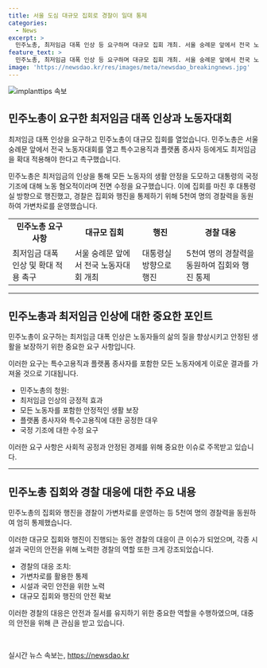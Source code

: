 ```yaml
---
title: 서울 도심 대규모 집회로 경찰이 일대 통제
categories:
  - News
excerpt: >
  민주노총, 최저임금 대폭 인상 등 요구하며 대규모 집회 개최. 서울 숭례문 앞에서 전국 노동자대회 열고, 특수고용직과 플랫폼 종사자에도 최저임금 적용 촉구. 최저임금 인상으로 모든 노동자 안정된 생활 주장. 대통령의 국정 기조에 대한 노동 혐오적 입장에 반발하며 대통령실 방향으로 행진. 경찰 5천여 명 동원, 가변차로 운영하여 통제에 나섬. (150자)
feature_text: >
  민주노총, 최저임금 대폭 인상 등 요구하며 대규모 집회 개최. 서울 숭례문 앞에서 전국 노동자대회 열고, 특수고용직과 플랫폼 종사자에도 최저임금 적용 촉구. 최저임금 인상으로 모든 노동자 안정된 생활 주장. 대통령의 국정 기조에 대한 노동 혐오적 입장에 반발하며 대통령실 방향으로 행진. 경찰 5천여 명 동원, 가변차로 운영하여 통제에 나섬. (150자)
image: 'https://newsdao.kr/res/images/meta/newsdao_breakingnews.jpg'
---
```


<p><img src="https://newsdao.kr/res/images/meta/newsdao_breakingnews.jpg" alt="implanttips 속보" /></p>

<h2 data-ke-size="size26">민주노총이 요구한 최저임금 대폭 인상과 노동자대회</h2>

<p data-ke-size="size16">최저임금 대폭 인상을 요구하고 민주노총이 대규모 집회를 열었습니다. 민주노총은 서울 숭례문 앞에서 전국 노동자대회를 열고 특수고용직과 플랫폼 종사자 등에게도 최저임금을 확대 적용해야 한다고 촉구했습니다.</p>

<p data-ke-size="size16">민주노총은 최저임금의 인상을 통해 모든 노동자의 생활 안정을 도모하고 대통령의 국정 기조에 대해 노동 혐오적이라며 전면 수정을 요구했습니다. 이에 집회를 마친 후 대통령실 방향으로 행진했고, 경찰은 집회와 행진을 통제하기 위해 5천여 명의 경찰력을 동원하여 가변차로를 운영했습니다.</p>

<table>
    <tr>
        <td style="text-align: center; height: 17px;"><b>민주노총 요구 사항</b></td>
        <td style="text-align: center; height: 17px;"><b>대규모 집회</b></td>
        <td style="text-align: center; height: 17px;"><b>행진</b></td>
        <td style="text-align: center; height: 17px;"><b>경찰 대응</b></td>
    </tr>
    <tr>
        <td>최저임금 대폭 인상 및 확대 적용 촉구</td>
        <td>서울 숭례문 앞에서 전국 노동자대회 개최</td>
        <td>대통령실 방향으로 행진</td>
        <td>5천여 명의 경찰력을 동원하여 집회와 행진 통제</td>
    </tr>
</table>

<hr>

<h2 data-ke-size="size26">민주노총과 최저임금 인상에 대한 중요한 포인트</h2>

<p data-ke-size="size16">민주노총이 요구하는 최저임금 대폭 인상은 노동자들의 삶의 질을 향상시키고 안정된 생활을 보장하기 위한 중요한 요구 사항입니다.</p>

<p data-ke-size="size16">이러한 요구는 특수고용직과 플랫폼 종사자를 포함한 모든 노동자에게 이로운 결과를 가져올 것으로 기대됩니다.</p>

<ul>
    <li>민주노총의 청원:</li>
    <li>최저임금 인상의 긍정적 효과</li>
    <li>모든 노동자를 포함한 안정적인 생활 보장</li>
    <li>플랫폼 종사자와 특수고용직에 대한 공정한 대우</li>
    <li>국정 기조에 대한 수정 요구</li>
</ul>

<p data-ke-size="size16">이러한 요구 사항은 사회적 공정과 안정된 경제를 위해 중요한 이슈로 주목받고 있습니다.</p>

<hr>

<h2 data-ke-size="size26">민주노총 집회와 경찰 대응에 대한 주요 내용</h2>

<p data-ke-size="size16">민주노총의 집회와 행진을 경찰이 가변차로를 운영하는 등 5천여 명의 경찰력을 동원하여 엄히 통제했습니다.</p>

<p data-ke-size="size16">이러한 대규모 집회와 행진이 진행되는 동안 경찰의 대응이 큰 이슈가 되었으며, 각종 시설과 국민의 안전을 위해 노력한 경찰의 역할 또한 크게 강조되었습니다.</p>

<ul>
    <li>경찰의 대응 조치:</li>
    <li>가변차로를 활용한 통제</li>
    <li>시설과 국민 안전을 위한 노력</li>
    <li>대규모 집회와 행진의 안전 확보</li>
</ul>

<p data-ke-size="size16">이러한 경찰의 대응은 안전과 질서를 유지하기 위한 중요한 역할을 수행하였으며, 대중의 안전을 위해 큰 관심을 받고 있습니다.</p>

<p data-ke-size="size16">&nbsp;</p>
실시간 뉴스 속보는, <a href="https://newsdao.kr" rel="dofollow">https://newsdao.kr</a>


